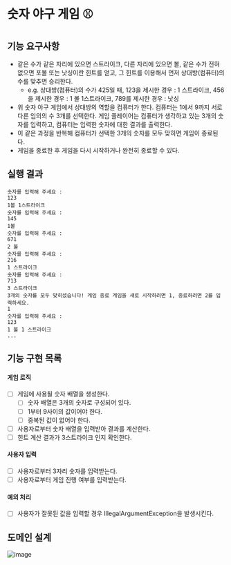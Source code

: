 # 숫자 야구 게임 ⚾

## 기능 요구사항
- 같은 수가 같은 자리에 있으면 스트라이크, 다른 자리에 있으면 볼, 같은 수가 전혀 없으면 포볼 또는 낫싱이란 힌트를 얻고, 그 힌트를 이용해서 먼저 상대방(컴퓨터)의 수를 맞추면 승리한다.
  - e.g. 상대방(컴퓨터)의 수가 425일 때, 123을 제시한 경우 : 1 스트라이크, 456을 제시한 경우 : 1 볼 1스트라이크, 789를 제시한 경우 : 낫싱
- 위 숫자 야구 게임에서 상대방의 역할을 컴퓨터가 한다. 컴퓨터는 1에서 9까지 서로 다른 임의의 수 3개를 선택한다. 게임 플레이어는 컴퓨터가 생각하고 있는 3개의 숫자를 입력하고, 컴퓨터는 입력한 숫자에 대한 결과를 출력한다.
- 이 같은 과정을 반복해 컴퓨터가 선택한 3개의 숫자를 모두 맞히면 게임이 종료된다.
- 게임을 종료한 후 게임을 다시 시작하거나 완전히 종료할 수 있다.

## 실행 결과
```
숫자를 입력해 주세요 :
123
1볼 1스트라이크
숫자를 입력해 주세요 :
145
1볼
숫자를 입력해 주세요 :
671
2 볼
숫자를 입력해 주세요 :
216
1 스트라이크
숫자를 입력해 주세요 :
713
3 스트라이크
3개의 숫자를 모두 맞히셨습니다! 게임 종료 게임을 새로 시작하려면 1, 종료하려면 2를 입력하세요.
1
숫자를 입력해 주세요 :
123
1 볼 1 스트라이크
...
```

## 기능 구현 목록
#### 게임 로직
- [ ] 게임에 사용될 숫자 배열을 생성한다.
  - [ ] 숫자 배열은 3개의 숫자로 구성되어 있다.
  - [ ] 1부터 9사이의 값이어야 한다.
  - [ ] 중복된 값이 없어야 한다.
- [ ] 사용자로부터 숫자 배열을 입력받아 결과를 계산한다.
- [ ] 힌트 계산 결과가 3스트라이크 인지 확인한다.

#### 사용자 입력
- [ ] 사용자로부터 3자리 숫자를 입력받는다.
- [ ] 사용자로부터 게임 진행 여부를 입력받는다.

#### 예외 처리 
- [ ] 사용자가 잘못된 값을 입력할 경우 IllegalArgumentException을 발생시킨다.


## 도메인 설계

![image](https://github.com/nahyun0423/java-study-baseballgame/assets/68987116/d815cb90-8d75-4098-b2e2-e7d13ba3288f)
